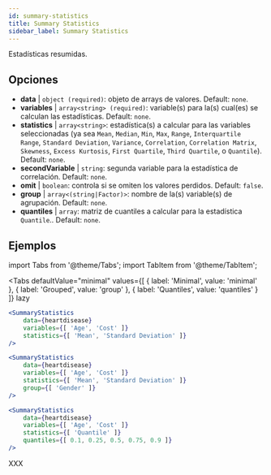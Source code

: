 ```yaml
---
id: summary-statistics 
title: Summary Statistics
sidebar_label: Summary Statistics
---
```


Estadísticas resumidas.

## Opciones

* __data__ | `object (required)`: objeto de arrays de valores. Default: `none`.
* __variables__ | `array<string> (required)`: variable(s) para la(s) cual(es) se calculan las estadísticas. Default: `none`.
* __statistics__ | `array<string>`: estadística(s) a calcular para las variables seleccionadas (ya sea `Mean`, `Median`, `Min`, `Max`, `Range`, `Interquartile Range`, `Standard Deviation`, `Variance`, `Correlation`, `Correlation Matrix`, `Skewness`, `Excess Kurtosis`, `First Quartile`, `Third Quartile`, o `Quantile`). Default: `none`.
* __secondVariable__ | `string`: segunda variable para la estadística de correlación. Default: `none`.
* __omit__ | `boolean`: controla si se omiten los valores perdidos. Default: `false`.
* __group__ | `array<(string|Factor)>`: nombre de la(s) variable(s) de agrupación. Default: `none`.
* __quantiles__ | `array`: matriz de cuantiles a calcular para la estadística `Quantile`.. Default: `none`.


## Ejemplos

import Tabs from '@theme/Tabs';
import TabItem from '@theme/TabItem';

<Tabs
    defaultValue="minimal"
    values={[
        { label: 'Minimal', value: 'minimal' },
        { label: 'Grouped', value: 'group' },
        { label: 'Quantiles', value: 'quantiles' }
    ]}
    lazy
>

<TabItem value="minimal">

```jsx live
<SummaryStatistics 
    data={heartdisease} 
    variables={[ 'Age', 'Cost' ]}
    statistics={[ 'Mean', 'Standard Deviation' ]}
/>
```

</TabItem>

<TabItem value="group" >

```jsx live
<SummaryStatistics 
    data={heartdisease} 
    variables={[ 'Age', 'Cost' ]}
    statistics={[ 'Mean', 'Standard Deviation' ]}
    group={[ 'Gender' ]}
/>
```
</TabItem>

<TabItem value="quantiles">

```jsx live
<SummaryStatistics 
    data={heartdisease} 
    variables={[ 'Age', 'Cost' ]}
    statistics={[ 'Quantile' ]}
    quantiles={[ 0.1, 0.25, 0.5, 0.75, 0.9 ]}
/>
```

</TabItem>

</Tabs>

XXX
